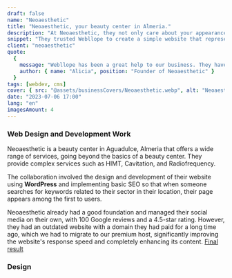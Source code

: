 ```yaml
---
draft: false
name: "Neoaesthetic"
title: "Neoaesthetic, your beauty center in Almeria."
description: "At Neoaesthetic, they not only care about your appearance but also your overall well-being. It is a beauty center with over a decade of experience and a wide range of services."
snippet: "They trusted Webllope to create a simple website that represents their brand and helps local people see their services and prices while facilitating immediate contact to book an appointment."
client: "neoaesthetic"
quote:
  {
    message: "Webllope has been a great help to our business. They have helped us create a professional website and attract more clients to our beauty center.",
    author: { name: "Alicia", position: "Founder of Neoaesthetic" }
  }
tags: [webdev, cms]
cover: { src: "@assets/businessCovers/Neoaesthetic.webp", alt: "Neoaesthetic's website" }
date: "2023-07-06 17:00"
lang: "en"
imagesAmount: 4
---
```


### Web Design and Development Work

Neoaesthetic is a beauty center in Aguadulce, Almeria that offers a wide range of services, going beyond the basics of a beauty center. They provide complex services such as HIMT, Cavitation, and Radiofrequency.

The collaboration involved the design and development of their website using **WordPress** and implementing basic SEO so that when someone searches for keywords related to their sector in their location, their page appears among the first to users.

Neoaesthetic already had a good foundation and managed their social media on their own, with 100 Google reviews and a 4.5-star rating. However, they had an outdated website with a domain they had paid for a long time ago, which we had to migrate to our premium host, significantly improving the website's response speed and completely enhancing its content. [Final result](https://neoaesthetic.com)
### Design
